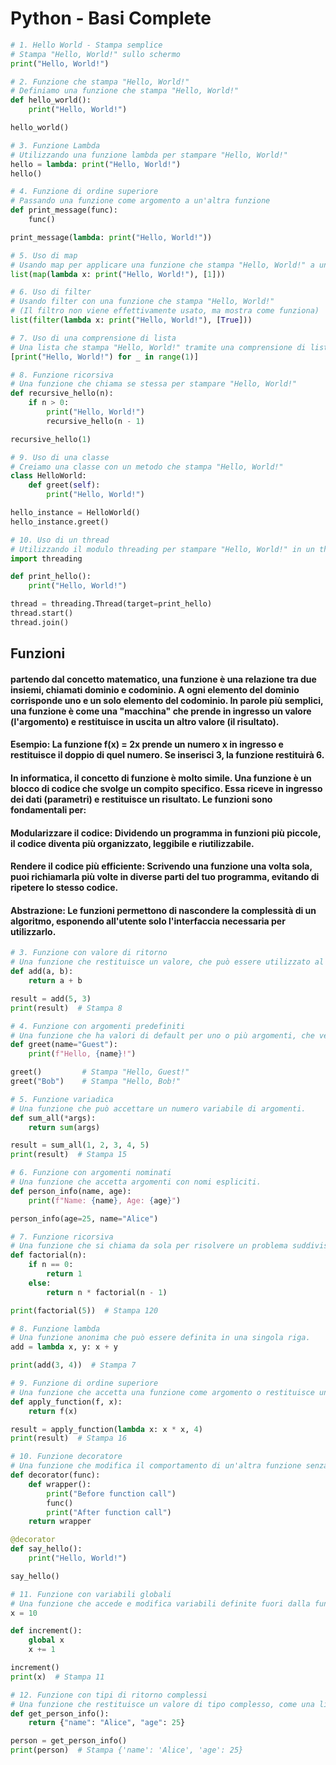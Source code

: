 # Python - Basi Complete

```python
# 1. Hello World - Stampa semplice
# Stampa "Hello, World!" sullo schermo
print("Hello, World!")
```

```python
# 2. Funzione che stampa "Hello, World!"
# Definiamo una funzione che stampa "Hello, World!"
def hello_world():
    print("Hello, World!")

hello_world()
```

```python
# 3. Funzione Lambda
# Utilizzando una funzione lambda per stampare "Hello, World!"
hello = lambda: print("Hello, World!")
hello()
```

```python
# 4. Funzione di ordine superiore
# Passando una funzione come argomento a un'altra funzione
def print_message(func):
    func()

print_message(lambda: print("Hello, World!"))
```

```python
# 5. Uso di map
# Usando map per applicare una funzione che stampa "Hello, World!" a una lista
list(map(lambda x: print("Hello, World!"), [1]))
```

```python
# 6. Uso di filter
# Usando filter con una funzione che stampa "Hello, World!"
# (Il filtro non viene effettivamente usato, ma mostra come funziona)
list(filter(lambda x: print("Hello, World!"), [True]))
```

```python
# 7. Uso di una comprensione di lista
# Una lista che stampa "Hello, World!" tramite una comprensione di lista
[print("Hello, World!") for _ in range(1)]
```

```python
# 8. Funzione ricorsiva
# Una funzione che chiama se stessa per stampare "Hello, World!"
def recursive_hello(n):
    if n > 0:
        print("Hello, World!")
        recursive_hello(n - 1)

recursive_hello(1)
```

```python
# 9. Uso di una classe
# Creiamo una classe con un metodo che stampa "Hello, World!"
class HelloWorld:
    def greet(self):
        print("Hello, World!")

hello_instance = HelloWorld()
hello_instance.greet()
```

```python
# 10. Uso di un thread
# Utilizzando il modulo threading per stampare "Hello, World!" in un thread separato
import threading

def print_hello():
    print("Hello, World!")

thread = threading.Thread(target=print_hello)
thread.start()
thread.join()
```


## Funzioni
#### partendo dal concetto matematico, una funzione è una relazione tra due insiemi, chiamati dominio e codominio. A ogni elemento del dominio corrisponde uno e un solo elemento del codominio. In parole più semplici, una funzione è come una "macchina" che prende in ingresso un valore (l'argomento) e restituisce in uscita un altro valore (il risultato).
#### Esempio: La funzione f(x) = 2x prende un numero x in ingresso e restituisce il doppio di quel numero. Se inserisci 3, la funzione restituirà 6.

#### In informatica, il concetto di funzione è molto simile. Una funzione è un blocco di codice che svolge un compito specifico. Essa riceve in ingresso dei dati (parametri) e restituisce un risultato. Le funzioni sono fondamentali per:
#### Modularizzare il codice: Dividendo un programma in funzioni più piccole, il codice diventa più organizzato, leggibile e riutilizzabile.
#### Rendere il codice più efficiente: Scrivendo una funzione una volta sola, puoi richiamarla più volte in diverse parti del tuo programma, evitando di ripetere lo stesso codice.
#### Abstrazione: Le funzioni permettono di nascondere la complessità di un algoritmo, esponendo all'utente solo l'interfaccia necessaria per utilizzarlo.

```python
# 3. Funzione con valore di ritorno
# Una funzione che restituisce un valore, che può essere utilizzato al di fuori della funzione stessa.
def add(a, b):
    return a + b

result = add(5, 3)
print(result)  # Stampa 8
```


```python
# 4. Funzione con argomenti predefiniti
# Una funzione che ha valori di default per uno o più argomenti, che vengono utilizzati se non vengono forniti argomenti.
def greet(name="Guest"):
    print(f"Hello, {name}!")

greet()         # Stampa "Hello, Guest!"
greet("Bob")    # Stampa "Hello, Bob!"
```


```python
# 5. Funzione variadica
# Una funzione che può accettare un numero variabile di argomenti.
def sum_all(*args):
    return sum(args)

result = sum_all(1, 2, 3, 4, 5)
print(result)  # Stampa 15
```


```python
# 6. Funzione con argomenti nominati
# Una funzione che accetta argomenti con nomi espliciti.
def person_info(name, age):
    print(f"Name: {name}, Age: {age}")

person_info(age=25, name="Alice")
```


```python
# 7. Funzione ricorsiva
# Una funzione che si chiama da sola per risolvere un problema suddiviso in sottoproblemi più piccoli.
def factorial(n):
    if n == 0:
        return 1
    else:
        return n * factorial(n - 1)

print(factorial(5))  # Stampa 120
```


```python
# 8. Funzione lambda
# Una funzione anonima che può essere definita in una singola riga.
add = lambda x, y: x + y

print(add(3, 4))  # Stampa 7
```

```python
# 9. Funzione di ordine superiore
# Una funzione che accetta una funzione come argomento o restituisce una funzione.
def apply_function(f, x):
    return f(x)

result = apply_function(lambda x: x * x, 4)
print(result)  # Stampa 16
```

```python
# 10. Funzione decoratore
# Una funzione che modifica il comportamento di un'altra funzione senza modificarne il codice.
def decorator(func):
    def wrapper():
        print("Before function call")
        func()
        print("After function call")
    return wrapper

@decorator
def say_hello():
    print("Hello, World!")

say_hello()
```

```python
# 11. Funzione con variabili globali
# Una funzione che accede e modifica variabili definite fuori dalla funzione.
x = 10

def increment():
    global x
    x += 1

increment()
print(x)  # Stampa 11
```

```python
# 12. Funzione con tipi di ritorno complessi
# Una funzione che restituisce un valore di tipo complesso, come una lista o un dizionario.
def get_person_info():
    return {"name": "Alice", "age": 25}

person = get_person_info()
print(person)  # Stampa {'name': 'Alice', 'age': 25}
```

